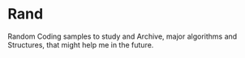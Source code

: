 # Rand
Random Coding samples to study and Archive, major algorithms and
Structures, that might help me in the future.
